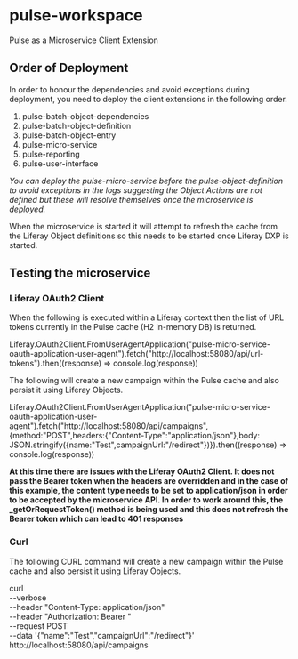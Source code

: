# pulse-workspace

Pulse as a Microservice Client Extension

## Order of Deployment

In order to honour the dependencies and avoid exceptions during deployment, you need to deploy the client extensions in the following order.

1. pulse-batch-object-dependencies
2. pulse-batch-object-definition
3. pulse-batch-object-entry
4. pulse-micro-service
5. pulse-reporting
6. pulse-user-interface

*You can deploy the pulse-micro-service before the pulse-object-definition to avoid exceptions in the logs suggesting the Object Actions are not defined but these will resolve themselves once the microservice is deployed.*

When the microservice is started it will attempt to refresh the cache from the Liferay Object definitions so this needs to be started once Liferay DXP is started.

## Testing the microservice

### Liferay OAuth2 Client

When the following is executed within a Liferay context then the list of URL tokens currently in the Pulse cache (H2 in-memory DB) is returned.

Liferay.OAuth2Client.FromUserAgentApplication("pulse-micro-service-oauth-application-user-agent").fetch("http://localhost:58080/api/url-tokens").then((response) => console.log(response))

The following will create a new campaign within the Pulse cache and also persist it using Liferay Objects.

Liferay.OAuth2Client.FromUserAgentApplication("pulse-micro-service-oauth-application-user-agent").fetch("http://localhost:58080/api/campaigns", {method:"POST",headers:{"Content-Type":"application/json"},body: JSON.stringify({name:"Test",campaignUrl:"/redirect"})}).then((response) => console.log(response))

**At this time there are issues with the  Liferay OAuth2 Client. It does not pass the Bearer token when the headers are overridden and in the case of this example, the content type needs to be set to application/json in order to be accepted by the microservice API.
In order to work around this, the _getOrRequestToken() method is being used and this does not refresh the Bearer token which can lead to 401 responses**

### Curl

The following CURL command will create a new campaign within the Pulse cache and also persist it using Liferay Objects.

curl \
--verbose \
--header "Content-Type: application/json" \
--header "Authorization: Bearer <token>" \
--request POST \
--data '{"name":"Test","campaignUrl":"/redirect"}' \
http://localhost:58080/api/campaigns